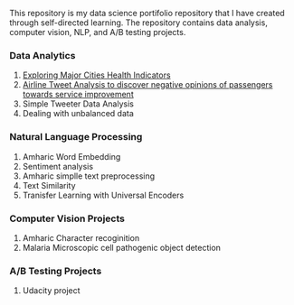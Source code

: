 This repository is my data science portifolio repository that I have created through self-directed learning. The repository contains data analysis, computer vision, NLP, and A/B testing projects.

### Data Analytics
1. <a href="">Exploring Major Cities Health Indicators</a>
2. <a href="https://Abe2G.github.io/Data-Analysis/airline_tweet_data_analysis.md"> Airline Tweet Analysis to discover negative opinions of passengers towards service improvement <a/>
3.  Simple Tweeter Data Analysis
4. Dealing with unbalanced data
### Natural Language Processing
1. Amharic Word Embedding
2. Sentiment analysis
3. Amharic simplle text preprocessing
4. Text Similarity
5. Tranisfer Learning with Universal Encoders
### Computer Vision Projects
1. Amharic Character recoginition
2. Malaria Microscopic cell pathogenic object detection
### A/B Testing Projects
1. Udacity project 

